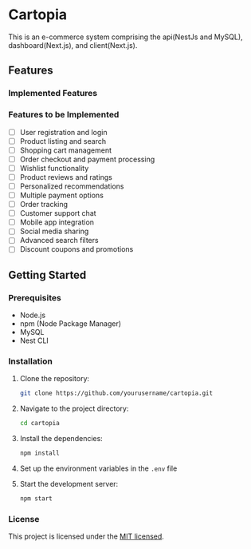 # Cartopia

This is an e-commerce system comprising the api(NestJs and MySQL), dashboard(Next.js), and client(Next.js).

## Features

### Implemented Features

### Features to be Implemented

- [ ] User registration and login
- [ ] Product listing and search
- [ ] Shopping cart management
- [ ] Order checkout and payment processing
- [ ] Wishlist functionality
- [ ] Product reviews and ratings
- [ ] Personalized recommendations
- [ ] Multiple payment options
- [ ] Order tracking
- [ ] Customer support chat
- [ ] Mobile app integration
- [ ] Social media sharing
- [ ] Advanced search filters
- [ ] Discount coupons and promotions

## Getting Started

### Prerequisites

- Node.js
- npm (Node Package Manager)
- MySQL
- Nest CLI

### Installation

1. Clone the repository:
   ```bash
   git clone https://github.com/yourusername/cartopia.git
   ```
2. Navigate to the project directory:
   ```bash
   cd cartopia
   ```
3. Install the dependencies:
   ```bash
   npm install
   ```
4. Set up the environment variables in the `.env` file

5. Start the development server:
   ```bash
   npm start
   ```

### License

This project is licensed under the [MIT licensed](LICENSE).
